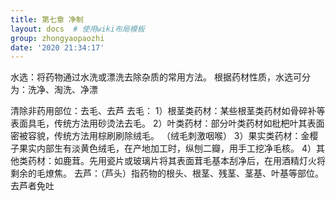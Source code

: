 ```yaml
---
title: 第七章 净制
layout: docs  # 使用wiki布局模板
group: zhongyaopaozhi
date: '2020 21:34:17'
---
```


水选：将药物通过水洗或漂洗去除杂质的常用方法。
根据药材性质，水选可分为：洗净、淘洗、净漂

清除非药用部位：去毛、去芦
去毛：
    1）根茎类药材：某些根茎类药材如骨碎补等表面具毛，传统方法用砂烫法去毛。
    2）叶类药材：部分叶类药材如枇杷叶其表面密被容貌，传统方法用棕刷刷除绒毛。
                （绒毛刺激咽喉）
    3）果实类药材：金樱子果实内部生有淡黄色绒毛，在产地加工时，纵刨二瓣，用手工挖净毛核。
    4）其他类药材：如鹿茸。先用瓷片或玻璃片将其表面茸毛基本刮净后，在用酒精灯火将剩余的毛燎焦。
去芦：（芦头）指药物的根头、根茎、残茎、茎基、叶基等部位。 去芦者免吐
